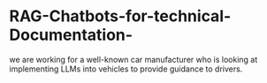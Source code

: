 # RAG-Chatbots-for-technical-Documentation-
we are working for a well-known car manufacturer who is looking at implementing LLMs into vehicles to provide guidance to drivers.

